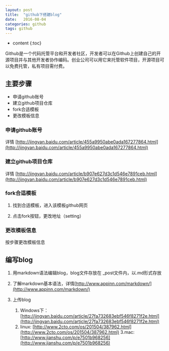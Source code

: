 ```yaml
---
layout: post
title:  "github下搭建blog"
date:   2016-08-04
categories: github
tags: github
---
```


* content
{:toc}

Github是一个代码托管平台和开发者社区，开发者可以在Github上创建自己的开源项目并与其他开发者协作编码。创业公司可以用它来托管软件项目，开源项目可以免费托管，私有项目需付费。

## 主要步骤
* 申请github账号
* 建立github项目仓库
* fork合适模板
* 更改模板信息

### 申请github账号

详情 [http://jingyan.baidu.com/article/455a9950abe0ada167277864.html](http://jingyan.baidu.com/article/455a9950abe0ada167277864.html)

### 建立github项目仓库

详情 [http://jingyan.baidu.com/article/b907e627d3c1d546e7891ceb.html](http://jingyan.baidu.com/article/b907e627d3c1d546e7891ceb.html)

### fork合适模板

1. 找到合适模板，进入该模板github网页

2. 点击fork按钮，更改地址（setting）

### 更改模板信息

按步骤更改模板信息

## 编写blog

1. 用markdown语法编辑blog，blog文件存放在 _post文件内，以.md形式存放
2. 了解markdown基本语法，详情[http://www.appinn.com/markdown/](http://www.appinn.com/markdown/)
3. 上传blog

    1. Windows下：[http://jingyan.baidu.com/article/27fa732683ebf546f8271f2e.html](http://jingyan.baidu.com/article/27fa732683ebf546f8271f2e.html)
    2. linux: [http://www.2cto.com/os/201504/387962.html](http://www.2cto.com/os/201504/387962.html)
    3.mac:[http://www.jianshu.com/p/e7501b968256](http://www.jianshu.com/p/e7501b968256)
    
    
    
    
